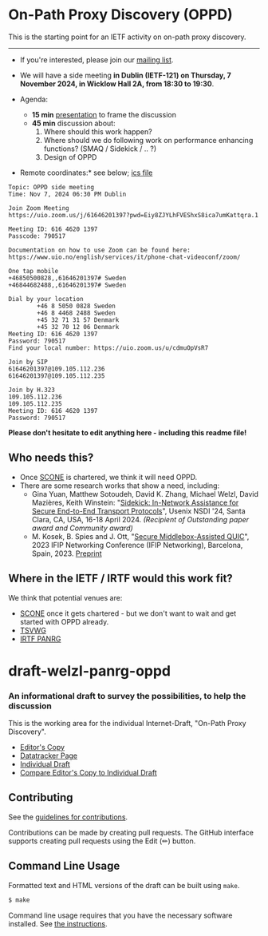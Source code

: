 # On-Path Proxy Discovery (OPPD)

This is the starting point for an IETF activity on on-path proxy discovery.


---

* If you're interested, please join our [mailing list](https://groups.google.com/g/oppd-ietf).
* We will have a side meeting **in Dublin (IETF-121) on Thursday, 7 November 2024, in Wicklow Hall 2A, from 18:30 to 19:30**.
* Agenda:
  * **15 min** [presentation](slides/) to frame the discussion
  * **45 min** discussion about:
     1. Where should this work happen?
     2. Where should we do following work on performance enhancing functions?  (SMAQ / Sidekick / .. ?)
     3. Design of OPPD

* Remote coordinates:* see below; [ics file](ietf121-oppd.ics)

```
Topic: OPPD side meeting
Time: Nov 7, 2024 06:30 PM Dublin

Join Zoom Meeting
https://uio.zoom.us/j/61646201397?pwd=Eiy8ZJYLhFVEShxS8ica7umKattqra.1

Meeting ID: 616 4620 1397
Passcode: 790517

Documentation on how to use Zoom can be found here:
https://www.uio.no/english/services/it/phone-chat-videoconf/zoom/

One tap mobile
+46850500828,,61646201397# Sweden
+46844682488,,61646201397# Sweden

Dial by your location
        +46 8 5050 0828 Sweden
        +46 8 4468 2488 Sweden
        +45 32 71 31 57 Denmark
        +45 32 70 12 06 Denmark
Meeting ID: 616 4620 1397
Password: 790517
Find your local number: https://uio.zoom.us/u/cdmuOpVsR7

Join by SIP
61646201397@109.105.112.236
61646201397@109.105.112.235

Join by H.323
109.105.112.236
109.105.112.235
Meeting ID: 616 4620 1397
Password: 790517
```


**Please don't hesitate to edit anything here - including this readme file!**
 
## Who needs this?

* Once [SCONE](https://datatracker.ietf.org/group/sconepro/about/) is chartered, we think it will need OPPD.
* There are some research works that show a need, including:
  * Gina Yuan, Matthew Sotoudeh, David K. Zhang, Michael Welzl, David Mazières, Keith Winstein: "[Sidekick: In-Network Assistance for Secure End-to-End Transport Protocols](https://www.usenix.org/conference/nsdi24/presentation/yuan)", Usenix NSDI '24, Santa Clara, CA, USA, 16-18 April 2024. *(Recipient of Outstanding paper award and Community award)*
  * M. Kosek, B. Spies and J. Ott, "[Secure Middlebox-Assisted QUIC](https://ieeexplore.ieee.org/document/10186363)", 2023 IFIP Networking Conference (IFIP Networking), Barcelona, Spain, 2023. [Preprint](https://arxiv.org/abs/2307.08543)

## Where in the IETF / IRTF would this work fit?

We think that potential venues are:

* [SCONE](https://datatracker.ietf.org/group/sconepro/about/) once it gets chartered - but we don't want to wait and get started with OPPD already.
* [TSVWG](https://datatracker.ietf.org/wg/tsvwg/about/)
* [IRTF PANRG](https://datatracker.ietf.org/rg/panrg/about/)


# draft-welzl-panrg-oppd
### An informational draft to survey the possibilities, to help the discussion

This is the working area for the individual Internet-Draft, "On-Path Proxy Discovery".

* [Editor's Copy](https://mwelzl.github.io/oppd/#go.draft-welzl-panrg-oppd.html)
* [Datatracker Page](https://datatracker.ietf.org/doc/draft-welzl-panrg-oppd)
* [Individual Draft](https://datatracker.ietf.org/doc/html/draft-welzl-panrg-oppd)
* [Compare Editor's Copy to Individual Draft](https://mwelzl.github.io/oppd/#go.draft-welzl-panrg-oppd.diff)


## Contributing

See the
[guidelines for contributions](https://github.com/mwelzl/oppd/blob/main/CONTRIBUTING.md).

Contributions can be made by creating pull requests.
The GitHub interface supports creating pull requests using the Edit (✏) button.


## Command Line Usage

Formatted text and HTML versions of the draft can be built using `make`.

```sh
$ make
```

Command line usage requires that you have the necessary software installed.  See
[the instructions](https://github.com/martinthomson/i-d-template/blob/main/doc/SETUP.md).

